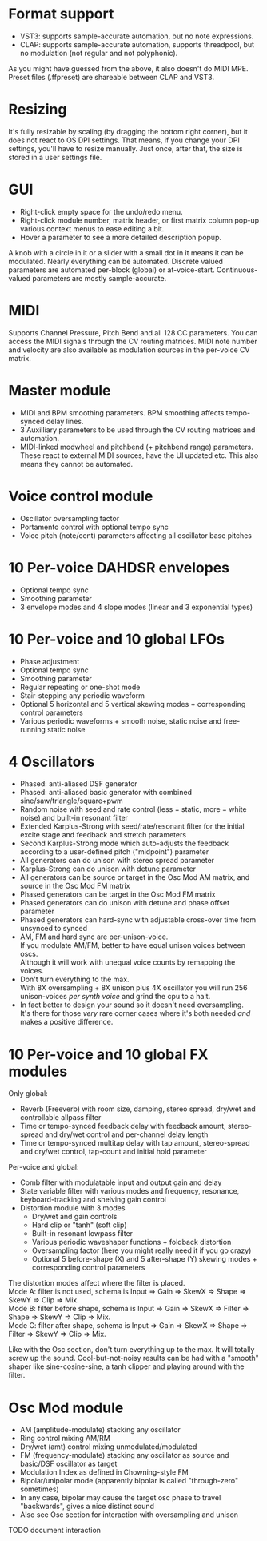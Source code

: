 # Format support
- VST3: supports sample-accurate automation, but no note expressions.
- CLAP: supports sample-accurate automation, supports threadpool, but no modulation (not regular and not polyphonic).

As you might have guessed from the above, it also doesn't do MIDI MPE.<br/>
Preset files (.ffpreset) are shareable between CLAP and VST3.

# Resizing
It's fully resizable by scaling (by dragging the bottom right corner), but it does not react to OS DPI settings.
That means, if you change your DPI settings, you'll have to resize manually. Just once, after that, the size is stored in a user settings file.

# GUI
- Right-click empty space for the undo/redo menu.
- Right-click module number, matrix header, or first matrix column pop-up various context menus to ease editing a bit.
- Hover a parameter to see a more detailed description popup.

A knob with a circle in it or a slider with a small dot in it means it can be modulated.
Nearly everything can be automated. Discrete valued parameters are automated per-block (global)
or at-voice-start. Continuous-valued parameters are mostly sample-accurate.

# MIDI
Supports Channel Pressure, Pitch Bend and all 128 CC parameters. You can access the MIDI signals through the CV routing matrices.
MIDI note number and velocity are also available as modulation sources in the per-voice CV matrix.

# Master module
- MIDI and BPM smoothing parameters. BPM smoothing affects tempo-synced delay lines.
- 3 Auxilliary parameters to be used through the CV routing matrices and automation.
- MIDI-linked modwheel and pitchbend (+ pitchbend range) parameters.<br/>These react to external MIDI sources, have the UI updated etc. This also means they cannot be automated.

# Voice control module
- Oscillator oversampling factor
- Portamento control with optional tempo sync
- Voice pitch (note/cent) parameters affecting all oscillator base pitches

# 10 Per-voice DAHDSR envelopes
- Optional tempo sync
- Smoothing parameter
- 3 envelope modes and 4 slope modes (linear and 3 exponential types)

# 10 Per-voice and 10 global LFOs
- Phase adjustment
- Optional tempo sync
- Smoothing parameter
- Regular repeating or one-shot mode
- Stair-stepping any periodic waveform
- Optional 5 horizontal and 5 vertical skewing modes + corresponding control parameters
- Various periodic waveforms + smooth noise, static noise and free-running static noise

# 4 Oscillators
- Phased: anti-aliased DSF generator
- Phased: anti-aliased basic generator with combined sine/saw/triangle/square+pwm
- Random noise with seed and rate control (less = static, more = white noise) and built-in resonant filter
- Extended Karplus-Strong with seed/rate/resonant filter for the initial excite stage and feedback and stretch parameters
- Second Karplus-Strong mode which auto-adjusts the feedback according to a user-defined pitch ("midpoint") parameter
- All generators can do unison with stereo spread parameter
- Karplus-Strong can do unison with detune parameter
- All generators can be source or target in the Osc Mod AM matrix, and source in the Osc Mod FM matrix
- Phased generators can be target in the Osc Mod FM matrix
- Phased generators can do unison with detune and phase offset parameter
- Phased generators can hard-sync with adjustable cross-over time from unsynced to synced
- AM, FM and hard sync are per-unison-voice.<br/>If you modulate AM/FM, better to have equal unison voices between oscs.<br/>Although it will work with unequal voice counts by remapping the voices.
- Don't turn everything to the max.<br/>With 8X oversampling + 8X unison plus 4X oscillator you will run 256 unison-voices *per synth voice* and grind the cpu to a halt.
- In fact better to design your sound so it doesn't need oversampling.<br/>It's there for those *very* rare corner cases where it's both needed *and* makes a positive difference.

# 10 Per-voice and 10 global FX modules
Only global:
- Reverb (Freeverb) with room size, damping, stereo spread, dry/wet and controllable allpass filter
- Time or tempo-synced feedback delay with feedback amount, stereo-spread and dry/wet control and per-channel delay length
- Time or tempo-synced multitap delay with tap amount, stereo-spread and dry/wet control, tap-count and initial hold parameter

Per-voice and global:
- Comb filter with modulatable input and output gain and delay
- State variable filter with various modes and frequency, resonance, keyboard-tracking and shelving gain control
- Distortion module with 3 modes
    - Dry/wet and gain controls
    - Hard clip or "tanh" (soft clip)
    - Built-in resonant lowpass filter
    - Various periodic waveshaper functions + foldback distortion
    - Oversampling factor (here you might really need it if you go crazy)
    - Optional 5 before-shape (X) and 5 after-shape (Y) skewing modes + corresponding control parameters

The distortion modes affect where the filter is placed.<br/>
Mode A: filter is not used, schema is Input => Gain => SkewX => Shape => SkewY => Clip => Mix.<br/>
Mode B: filter before shape, schema is Input => Gain => SkewX => Filter => Shape => SkewY => Clip => Mix.<br/>
Mode C: filter after shape, schema is Input => Gain => SkewX => Shape => Filter => SkewY => Clip => Mix.<br/>

Like with the Osc section, don't turn everything up to the max. It will totally screw up the sound.
Cool-but-not-noisy results can be had with a "smooth" shaper like sine-cosine-sine, a tanh clipper
and playing around with the filter.

# Osc Mod module
- AM (amplitude-modulate) stacking any oscillator
- Ring control mixing AM/RM
- Dry/wet (amt) control mixing unmodulated/modulated
- FM (frequency-modulate) stacking any oscillator as source and basic/DSF oscillator as target
- Modulation Index as defined in Chowning-style FM
- Bipolar/unipolar mode (apparently bipolar is called "through-zero" sometimes)
- In any case, bipolar may cause the target osc phase to travel "backwards", gives a nice distinct sound
- Also see Osc section for interaction with oversampling and unison




TODO document interaction
